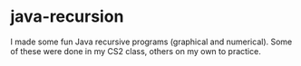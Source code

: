 # java-recursion
I made some fun Java recursive programs (graphical and numerical). Some of these were done in my CS2 class, others on my own to practice.
